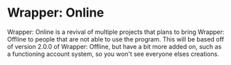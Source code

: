 # Wrapper: Online
Wrapper: Online is a revival of multiple projects that plans to bring Wrapper: Offline to people that are not able to use the program. This will be based off of version 2.0.0 of Wrapper: Offline, but have a bit more added on, such as a functioning account system, so you won't see everyone elses creations.
